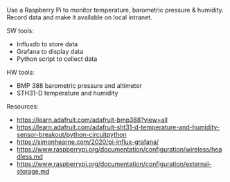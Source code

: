 Use a Raspberry Pi to monitor temperature, barometric pressure & humidity. Record data and make it available on local intranet.

SW tools:
- Influxdb to store data
- Grafana to display data
- Python script to collect data

HW tools:
- BMP 388 barometric pressure and altimeter
- STH31-D temperature and humidity

Resources:
- https://learn.adafruit.com/adafruit-bmp388?view=all
- https://learn.adafruit.com/adafruit-sht31-d-temperature-and-humidity-sensor-breakout/python-circuitpython
- https://simonhearne.com/2020/pi-influx-grafana/
- https://www.raspberrypi.org/documentation/configuration/wireless/headless.md
- https://www.raspberrypi.org/documentation/configuration/external-storage.md